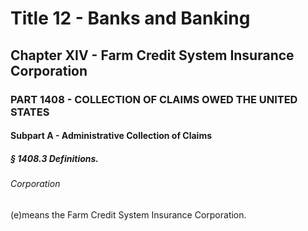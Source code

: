 
# Title 12 - Banks and Banking
## Chapter XIV - Farm Credit System Insurance Corporation
### PART 1408 - COLLECTION OF CLAIMS OWED THE UNITED STATES
#### Subpart A - Administrative Collection of Claims
##### § 1408.3 Definitions.
###### Corporation

(e)means the Farm Credit System Insurance Corporation.
